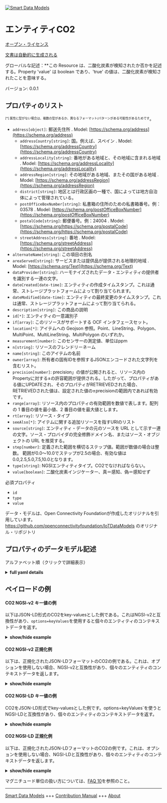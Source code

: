 <!-- 10-Header -->  
[![Smart Data Models](https://smartdatamodels.org/wp-content/uploads/2022/01/SmartDataModels_logo.png "Logo")](https://smartdatamodels.org)  
エンティティCO2  
=========<!-- /10-Header -->  
<!-- 15-License -->  
[オープン・ライセンス](https://github.com/smart-data-models//dataModel.OCF/blob/master/CO2/LICENSE.md)  
[文書は自動的に生成される](https://docs.google.com/presentation/d/e/2PACX-1vTs-Ng5dIAwkg91oTTUdt8ua7woBXhPnwavZ0FxgR8BsAI_Ek3C5q97Nd94HS8KhP-r_quD4H0fgyt3/pub?start=false&loop=false&delayms=3000#slide=id.gb715ace035_0_60)  
<!-- /15-License -->  
<!-- 20-Description -->  
グローバルな記述：**この Resource は、二酸化炭素が検知されたか否かを記述する。Property 'value' は boolean であり、'true' の値は、二酸化炭素が検知されたことを意味する。  
バージョン: 0.0.1  
<!-- /20-Description -->  
<!-- 30-PropertiesList -->  

## プロパティのリスト  

<sup><sub>[*] 属性に型がない場合は、複数の型があるか、異なるフォーマット/パターンがある可能性があるためです</sub></sup>。  
- `address[object]`: 郵送先住所  . Model: [https://schema.org/address](https://schema.org/address)	- `addressCountry[string]`: 国。例えば、スペイン  . Model: [https://schema.org/addressCountry](https://schema.org/addressCountry)  
	- `addressLocality[string]`: 番地がある地域と、その地域に含まれる地域  . Model: [https://schema.org/addressLocality](https://schema.org/addressLocality)  
	- `addressRegion[string]`: その地域がある地域、またその国がある地域  . Model: [https://schema.org/addressRegion](https://schema.org/addressRegion)  
	- `district[string]`: 地区とは行政区画の一種で、国によっては地方自治体によって管理されている。    
	- `postOfficeBoxNumber[string]`: 私書箱の住所のための私書箱番号。例：03578  . Model: [https://schema.org/postOfficeBoxNumber](https://schema.org/postOfficeBoxNumber)  
	- `postalCode[string]`: 郵便番号。例：24004  . Model: [https://schema.org/https://schema.org/postalCode](https://schema.org/https://schema.org/postalCode)  
	- `streetAddress[string]`: 番地  . Model: [https://schema.org/streetAddress](https://schema.org/streetAddress)  
- `alternateName[string]`: この項目の別名  - `areaServed[string]`: サービスまたは提供品が提供される地理的地域  . Model: [https://schema.org/Text](https://schema.org/Text)- `dataProvider[string]`: ハーモナイズされたデータ・エンティティの提供者を識別する一連の文字。  - `dateCreated[date-time]`: エンティティの作成タイムスタンプ。これは通常、ストレージプラットフォームによって割り当てられます。  - `dateModified[date-time]`: エンティティの最終変更のタイムスタンプ。これは通常、ストレージプラットフォームによって割り当てられる。  - `description[string]`: この商品の説明  - `id[*]`: エンティティの一意識別子  - `if[array]`: このリソースがサポートする OCF インタフェースセット。  - `location[*]`: アイテムへの Geojson 参照。Point、LineString、Polygon、MultiPoint、MultiLineString、MultiPolygon のいずれか。  - `measurement[number]`: このセンサーの測定値、単位はppm  - `n[string]`: リソースのフレンドリーネーム  - `name[string]`: このアイテムの名前  - `owner[array]`: 所有者の固有IDを参照するJSONエンコードされた文字列を含むリスト。  - `precision[number]`: precision」の値が公開されると、リソース内のPropertyに対する±の許容範囲が提供される。したがって、プロパティがある値にUPDATEされ、そのプロパティがRETRIEVEDされた場合、RETRIEVEDされた値は、設定された値の±precisionの範囲内であれば有効です。  - `range[array]`: リソース内のプロパティの有効範囲を数値で表します。配列の 1 番目の値を最小値、2 番目の値を最大値とします。  - `rt[array]`: リソース・タイプ  - `seeAlso[*]`: アイテムに関する追加リソースを指すURIのリスト  - `source[string]`: エンティティ・データの元のソースを URL として示す一連の文字。ソース・プロバイダの完全修飾ドメイン名、またはソース・オブジェクトの URL を推奨する。  - `step[number]`: 定義された範囲を横切るステップ値。範囲が数値の場合は整数。  範囲が0.0～10.0でステップが2.5の場合、有効な値は0.0,2.5,5.0,7.5,10.0となります。  - `type[string]`: NGSIエンティティタイプ。CO2でなければならない。  - `value[boolean]`: 二酸化炭素インジケーター、真＝感知、偽＝感知せず  <!-- /30-PropertiesList -->  
<!-- 35-RequiredProperties -->  
必須プロパティ  
- `id`  - `type`  - `value`  <!-- /35-RequiredProperties -->  
<!-- 40-RequiredProperties -->  
データ・モデルは、Open Connectivity Foundationが作成したオリジナルを引用しています。https://github.com/openconnectivityfoundation/IoTDataModels のオリジナル・リポジトリ  
<!-- /40-RequiredProperties -->  
<!-- 50-DataModelHeader -->  
## プロパティのデータモデル記述  
アルファベット順（クリックで詳細表示）  
<!-- /50-DataModelHeader -->  
<!-- 60-ModelYaml -->  
<details><summary><strong>full yaml details</strong></summary>    
```yaml  
CO2:    
  description: This Resource describes whether carbon dioxide has been sensed or not.The Property 'value' is a boolean.A value of 'true' means that carbon dioxide has been detected.A value of 'false' means that carbon dioxide has not been detected.    
  properties:    
    address:    
      description: The mailing address    
      properties:    
        addressCountry:    
          description: 'The country. For example, Spain'    
          type: string    
          x-ngsi:    
            model: https://schema.org/addressCountry    
            type: Property    
        addressLocality:    
          description: 'The locality in which the street address is, and which is in the region'    
          type: string    
          x-ngsi:    
            model: https://schema.org/addressLocality    
            type: Property    
        addressRegion:    
          description: 'The region in which the locality is, and which is in the country'    
          type: string    
          x-ngsi:    
            model: https://schema.org/addressRegion    
            type: Property    
        district:    
          description: 'A district is a type of administrative division that, in some countries, is managed by the local government'    
          type: string    
          x-ngsi:    
            type: Property    
        postOfficeBoxNumber:    
          description: 'The post office box number for PO box addresses. For example, 03578'    
          type: string    
          x-ngsi:    
            model: https://schema.org/postOfficeBoxNumber    
            type: Property    
        postalCode:    
          description: 'The postal code. For example, 24004'    
          type: string    
          x-ngsi:    
            model: https://schema.org/https://schema.org/postalCode    
            type: Property    
        streetAddress:    
          description: The street address    
          type: string    
          x-ngsi:    
            model: https://schema.org/streetAddress    
            type: Property    
        streetNr:    
          description: Number identifying a specific property on a public street    
          type: string    
          x-ngsi:    
            type: Property    
      type: object    
      x-ngsi:    
        model: https://schema.org/address    
        type: Property    
    alternateName:    
      description: An alternative name for this item    
      type: string    
      x-ngsi:    
        type: Property    
    areaServed:    
      description: The geographic area where a service or offered item is provided    
      type: string    
      x-ngsi:    
        model: https://schema.org/Text    
        type: Property    
    dataProvider:    
      description: A sequence of characters identifying the provider of the harmonised data entity    
      type: string    
      x-ngsi:    
        type: Property    
    dateCreated:    
      description: Entity creation timestamp. This will usually be allocated by the storage platform    
      format: date-time    
      type: string    
      x-ngsi:    
        type: Property    
    dateModified:    
      description: Timestamp of the last modification of the entity. This will usually be allocated by the storage platform    
      format: date-time    
      type: string    
      x-ngsi:    
        type: Property    
    description:    
      description: A description of this item    
      type: string    
      x-ngsi:    
        type: Property    
    id:    
      anyOf:    
        - description: Identifier format of any NGSI entity    
          maxLength: 256    
          minLength: 1    
          pattern: ^[\w\-\.\{\}\$\+\*\[\]`|~^@!,:\\]+$    
          type: string    
          x-ngsi:    
            type: Property    
        - description: Identifier format of any NGSI entity    
          format: uri    
          type: string    
          x-ngsi:    
            type: Property    
      description: Unique identifier of the entity    
      x-ngsi:    
        type: Property    
    if:    
      description: The OCF Interface set supported by this Resource    
      items:    
        enum:    
          - oic.if.baseline    
          - oic.if.s    
        maxLength: 64    
        type: string    
      minItems: 2    
      readOnly: true    
      type: array    
      uniqueItems: true    
      x-ngsi:    
        type: Property    
    location:    
      description: 'Geojson reference to the item. It can be Point, LineString, Polygon, MultiPoint, MultiLineString or MultiPolygon'    
      oneOf:    
        - description: Geojson reference to the item. Point    
          properties:    
            bbox:    
              items:    
                type: number    
              minItems: 4    
              type: array    
            coordinates:    
              items:    
                type: number    
              minItems: 2    
              type: array    
            type:    
              enum:    
                - Point    
              type: string    
          required:    
            - type    
            - coordinates    
          title: GeoJSON Point    
          type: object    
          x-ngsi:    
            type: GeoProperty    
        - description: Geojson reference to the item. LineString    
          properties:    
            bbox:    
              items:    
                type: number    
              minItems: 4    
              type: array    
            coordinates:    
              items:    
                items:    
                  type: number    
                minItems: 2    
                type: array    
              minItems: 2    
              type: array    
            type:    
              enum:    
                - LineString    
              type: string    
          required:    
            - type    
            - coordinates    
          title: GeoJSON LineString    
          type: object    
          x-ngsi:    
            type: GeoProperty    
        - description: Geojson reference to the item. Polygon    
          properties:    
            bbox:    
              items:    
                type: number    
              minItems: 4    
              type: array    
            coordinates:    
              items:    
                items:    
                  items:    
                    type: number    
                  minItems: 2    
                  type: array    
                minItems: 4    
                type: array    
              type: array    
            type:    
              enum:    
                - Polygon    
              type: string    
          required:    
            - type    
            - coordinates    
          title: GeoJSON Polygon    
          type: object    
          x-ngsi:    
            type: GeoProperty    
        - description: Geojson reference to the item. MultiPoint    
          properties:    
            bbox:    
              items:    
                type: number    
              minItems: 4    
              type: array    
            coordinates:    
              items:    
                items:    
                  type: number    
                minItems: 2    
                type: array    
              type: array    
            type:    
              enum:    
                - MultiPoint    
              type: string    
          required:    
            - type    
            - coordinates    
          title: GeoJSON MultiPoint    
          type: object    
          x-ngsi:    
            type: GeoProperty    
        - description: Geojson reference to the item. MultiLineString    
          properties:    
            bbox:    
              items:    
                type: number    
              minItems: 4    
              type: array    
            coordinates:    
              items:    
                items:    
                  items:    
                    type: number    
                  minItems: 2    
                  type: array    
                minItems: 2    
                type: array    
              type: array    
            type:    
              enum:    
                - MultiLineString    
              type: string    
          required:    
            - type    
            - coordinates    
          title: GeoJSON MultiLineString    
          type: object    
          x-ngsi:    
            type: GeoProperty    
        - description: Geojson reference to the item. MultiLineString    
          properties:    
            bbox:    
              items:    
                type: number    
              minItems: 4    
              type: array    
            coordinates:    
              items:    
                items:    
                  items:    
                    items:    
                      type: number    
                    minItems: 2    
                    type: array    
                  minItems: 4    
                  type: array    
                type: array    
              type: array    
            type:    
              enum:    
                - MultiPolygon    
              type: string    
          required:    
            - type    
            - coordinates    
          title: GeoJSON MultiPolygon    
          type: object    
          x-ngsi:    
            type: GeoProperty    
      x-ngsi:    
        type: GeoProperty    
    measurement:    
      description: 'Measured value for this sensor, units are in ppm'    
      readOnly: true    
      type: number    
      x-ngsi:    
        type: Property    
    n:    
      description: Friendly name of the Resource    
      maxLength: 64    
      readOnly: true    
      type: string    
      x-ngsi:    
        type: Property    
    name:    
      description: The name of this item    
      type: string    
      x-ngsi:    
        type: Property    
    owner:    
      description: A List containing a JSON encoded sequence of characters referencing the unique Ids of the owner(s)    
      items:    
        anyOf:    
          - description: Identifier format of any NGSI entity    
            maxLength: 256    
            minLength: 1    
            pattern: ^[\w\-\.\{\}\$\+\*\[\]`|~^@!,:\\]+$    
            type: string    
            x-ngsi:    
              type: Property    
          - description: Identifier format of any NGSI entity    
            format: uri    
            type: string    
            x-ngsi:    
              type: Property    
        description: Unique identifier of the entity    
        x-ngsi:    
          type: Property    
      type: array    
      x-ngsi:    
        type: Property    
    precision:    
      description: 'When exposed the value in ''precision'' provides a +/- tolerance against the Properties in the Resource. Thus if a Property is UPDATED to a value and that Property then RETRIEVED, the RETRIEVED value is valid if in the range of the set value +/- precision'    
      readOnly: true    
      type: number    
      x-ngsi:    
        type: Property    
    range:    
      description: 'The valid range for the Property in the Resource as a number. The first value in the array is the minimum value, the second value in the array is the maximum value'    
      items:    
        type: number    
      maxItems: 2    
      minItems: 2    
      readOnly: true    
      type: array    
      x-ngsi:    
        type: Property    
    rt:    
      description: The Resource Type    
      items:    
        enum:    
          - oic.r.sensor.carbondioxide    
        maxLength: 64    
        type: string    
      minItems: 1    
      readOnly: true    
      type: array    
      uniqueItems: true    
      x-ngsi:    
        type: Property    
    seeAlso:    
      description: list of uri pointing to additional resources about the item    
      oneOf:    
        - items:    
            format: uri    
            type: string    
          minItems: 1    
          type: array    
        - format: uri    
          type: string    
      x-ngsi:    
        type: Property    
    source:    
      description: 'A sequence of characters giving the original source of the entity data as a URL. Recommended to be the fully qualified domain name of the source provider, or the URL to the source object'    
      type: string    
      x-ngsi:    
        type: Property    
    step:    
      description: 'Step value across the defined range an integer when the range is a number.  This is the increment for valid values across the range; so if range is 0.0..10.0 and step is 2.5 then valid values are 0.0,2.5,5.0,7.5,10.0'    
      readOnly: true    
      type: number    
      x-ngsi:    
        type: Property    
    type:    
      description: NGSI entity type. It has to be CO2    
      enum:    
        - CO2    
      type: string    
      x-ngsi:    
        type: Property    
    value:    
      description: 'The carbon dioxide indicator, true = sensed, false = not sensed'    
      readOnly: true    
      type: boolean    
      x-ngsi:    
        type: Property    
  required:    
    - value    
    - id    
    - type    
  type: object    
  x-derived-from: https://raw.githubusercontent.com/openconnectivityfoundation/IoTDataModels/master/CarbonDioxideResURI.swagger.json    
  x-disclaimer: 'Redistribution and use in source and binary forms, with or without modification, are permitted  provided that the license conditions are met. Copyleft (c) 2022 Contributors to Smart Data Models Program'    
  x-license-url: https://github.com/smart-data-models/dataModel.OCF/blob/master/CO2/LICENSE.md    
  x-model-schema: https://smart-data-models.github.io/dataModel.OCF/CO2/schema.json    
  x-model-tags: OCF    
  x-version: 0.0.1    
```  
</details>    
<!-- /60-ModelYaml -->  
<!-- 70-MiddleNotes -->  
<!-- /70-MiddleNotes -->  
<!-- 80-Examples -->  
## ペイロードの例  
#### CO2 NGSI-v2 キー値の例  
以下はJSON-LD形式のCO2をkey-valuesとした例である。これはNGSI-v2と互換性があり、`options=keyValues`を使用すると個々のエンティティのコンテキストデータを返す。  
<details><summary><strong>show/hide example</strong></summary>    
```json  
{  
  "id": "urn:ngsi-ld:CO2:id:CCNH:15843409",  
  "dateCreated": "1986-12-14T04:30:52Z",  
  "dateModified": "2015-09-11T00:07:26Z",  
  "source": "Prove action boy today city do. Spend effort watch first.",  
  "name": "Meeting could respond individual bed receive four. Key worker suggest learn Congress.",  
  "alternateName": "Collection small find per word cup explain check. Body list they American newspaper purpose although.",  
  "description": "Theory consider teach north news different. Deal partner money.",  
  "dataProvider": "Because officer quite walk next reveal recognize. Place break fight take.",  
  "owner": [  
    "urn:ngsi-ld:CO2:items:UXPG:87304304",  
    "urn:ngsi-ld:CO2:items:USYI:41576659"  
  ],  
  "seeAlso": [  
    "urn:ngsi-ld:CO2:items:CMQE:26360445",  
    "urn:ngsi-ld:CO2:items:SUUK:32060695"  
  ],  
  "location": {  
    "type": "Point",  
    "coordinates": [  
      -38.7693965,  
      35.719856  
    ]  
  },  
  "address": {  
    "streetAddress": "Me force entire money finish ten sure property. Tax good probably shake discuss political general glass.",  
    "addressLocality": "Ground everything join fish apply. Yet small easy door. Somebody bill benefit individual happy relationship. Tax all source evening particular charge.",  
    "addressRegion": "Hold cut attention community wish form. Board call simple operation notice range industry. Outside institution deep nor.",  
    "addressCountry": "Night state issue although however system development. Much great authority claim no church black agency.",  
    "postalCode": "Wrong move make job themselves still federal pull. Relationship everyone family. Audience trial article book soldier.",  
    "postOfficeBoxNumber": "Fall light black several Mrs Congress knowledge hear. Door big population."  
  },  
  "areaServed": "Cause easy sister themselves protect type field.",  
  "rt": [  
    "oic.r.sensor.carbondioxide",  
    "oic.r.sensor.carbondioxide"  
  ],  
  "value": {  
    "type": "Property",  
    "value": true  
  },  
  "measurement": {  
    "type": "Property",  
    "value": 80.6  
  },  
  "precision": {  
    "type": "Property",  
    "value": 106.0  
  },  
  "n": "Itself now ball so. Quality upon outside risk likely stock budget.",  
  "range": [  
    335.3,  
    963.5  
  ],  
  "step": {  
    "type": "Property",  
    "value": 383.7  
  },  
  "if": [  
    "oic.if.s",  
    "oic.if.s"  
  ],  
  "type": "CO2"  
}  
```  
</details>  
#### CO2 NGSI-v2 正規化例  
以下は、正規化されたJSON-LDフォーマットのCO2の例である。これは、オプションを使用しない場合、NGSI-v2と互換性があり、個々のエンティティのコンテキストデータを返します。  
<details><summary><strong>show/hide example</strong></summary>    
```json  
{  
  "id": {  
    "type": "string",  
    "value": "urn:ngsi-ld:CO2:id:CCNH:15843409"  
  },  
  "dateCreated": {  
    "format": "date-time",  
    "type": "string",  
    "value": "1986-12-14T04:30:52Z"  
  },  
  "dateModified": {  
    "format": "date-time",  
    "type": "string",  
    "value": "2015-09-11T00:07:26Z"  
  },  
  "source": {  
    "type": "string",  
    "value": "Prove action boy today city do. Spend effort watch first."  
  },  
  "name": {  
    "type": "string",  
    "value": "Meeting could respond individual bed receive four. Key worker suggest learn Congress."  
  },  
  "alternateName": {  
    "type": "string",  
    "value": "Collection small find per word cup explain check. Body list they American newspaper purpose although."  
  },  
  "description": {  
    "type": "string",  
    "value": "Theory consider teach north news different. Deal partner money."  
  },  
  "dataProvider": {  
    "type": "string",  
    "value": "Because officer quite walk next reveal recognize. Place break fight take."  
  },  
  "owner": {  
    "type": "array",  
    "value": [  
      "urn:ngsi-ld:CO2:items:UXPG:87304304",  
      "urn:ngsi-ld:CO2:items:USYI:41576659"  
    ]  
  },  
  "seeAlso": {  
    "type": "array",  
    "value": [  
      "urn:ngsi-ld:CO2:items:CMQE:26360445",  
      "urn:ngsi-ld:CO2:items:SUUK:32060695"  
    ]  
  },  
  "location": {  
    "type": "object",  
    "value": {  
      "type": "Point",  
      "coordinates": [  
        -38.7693965,  
        35.719856  
      ]  
    }  
  },  
  "address": {  
    "type": "object",  
    "value": {  
      "streetAddress": "Me force entire money finish ten sure property. Tax good probably shake discuss political general glass.",  
      "addressLocality": "Ground everything join fish apply. Yet small easy door. Somebody bill benefit individual happy relationship. Tax all source evening particular charge.",  
      "addressRegion": "Hold cut attention community wish form. Board call simple operation notice range industry. Outside institution deep nor.",  
      "addressCountry": "Night state issue although however system development. Much great authority claim no church black agency.",  
      "postalCode": "Wrong move make job themselves still federal pull. Relationship everyone family. Audience trial article book soldier.",  
      "postOfficeBoxNumber": "Fall light black several Mrs Congress knowledge hear. Door big population."  
    }  
  },  
  "areaServed": {  
    "type": "string",  
    "value": "Cause easy sister themselves protect type field."  
  },  
  "rt": {  
    "type": "array",  
    "value": [  
      "oic.r.sensor.carbondioxide",  
      "oic.r.sensor.carbondioxide"  
    ]  
  },  
  "value": {  
    "type": "object",  
    "value": {  
      "type": "Property",  
      "value": true  
    }  
  },  
  "measurement": {  
    "type": "object",  
    "value": {  
      "type": "Property",  
      "value": 80.6  
    }  
  },  
  "precision": {  
    "type": "object",  
    "value": {  
      "type": "Property",  
      "value": 106.0  
    }  
  },  
  "n": {  
    "type": "string",  
    "value": "Itself now ball so. Quality upon outside risk likely stock budget."  
  },  
  "range": {  
    "type": "array",  
    "value": [  
      335.3,  
      963.5  
    ]  
  },  
  "step": {  
    "type": "object",  
    "value": {  
      "type": "Property",  
      "value": 383.7  
    }  
  },  
  "if": {  
    "type": "array",  
    "value": [  
      "oic.if.s",  
      "oic.if.s"  
    ]  
  },  
  "type": {  
    "type": "string",  
    "value": "CO2"  
  }  
}  
```  
</details>  
#### CO2 NGSI-LD キー値の例  
CO2をJSON-LD形式でkey-valuesとした例です。options=keyValues`を使うとNGSI-LDと互換性があり、個々のエンティティのコンテキストデータを返す。  
<details><summary><strong>show/hide example</strong></summary>    
```json  
{  
    "id": "urn:ngsi-ld:CO2:id:CCNH:15843409",  
    "dateCreated": "1986-12-14T04:30:52Z",  
    "dateModified": "2015-09-11T00:07:26Z",  
    "source": "Prove action boy today city do. Spend effort watch first.",  
    "name": "Meeting could respond individual bed receive four. Key worker suggest learn Congress.",  
    "alternateName": "Collection small find per word cup explain check. Body list they American newspaper purpose although.",  
    "description": "Theory consider teach north news different. Deal partner money.",  
    "dataProvider": "Because officer quite walk next reveal recognize. Place break fight take.",  
    "owner": [  
        "urn:ngsi-ld:CO2:items:UXPG:87304304",  
        "urn:ngsi-ld:CO2:items:USYI:41576659"  
    ],  
    "seeAlso": [  
        "urn:ngsi-ld:CO2:items:CMQE:26360445",  
        "urn:ngsi-ld:CO2:items:SUUK:32060695"  
    ],  
    "location": {  
        "type": "Point",  
        "coordinates": [  
            -38.7693965,  
            35.719856  
        ]  
    },  
    "address": {  
        "streetAddress": "Me force entire money finish ten sure property. Tax good probably shake discuss political general glass.",  
        "addressLocality": "Ground everything join fish apply. Yet small easy door. Somebody bill benefit individual happy relationship. Tax all source evening particular charge.",  
        "addressRegion": "Hold cut attention community wish form. Board call simple operation notice range industry. Outside institution deep nor.",  
        "addressCountry": "Night state issue although however system development. Much great authority claim no church black agency.",  
        "postalCode": "Wrong move make job themselves still federal pull. Relationship everyone family. Audience trial article book soldier.",  
        "postOfficeBoxNumber": "Fall light black several Mrs Congress knowledge hear. Door big population."  
    },  
    "areaServed": "Cause easy sister themselves protect type field.",  
    "rt": [  
        "oic.r.sensor.carbondioxide",  
        "oic.r.sensor.carbondioxide"  
    ],  
    "value": {  
        "type": "Property",  
        "value": true  
    },  
    "measurement": {  
        "type": "Property",  
        "value": 80.6  
    },  
    "precision": {  
        "type": "Property",  
        "value": 106.0  
    },  
    "n": "Itself now ball so. Quality upon outside risk likely stock budget.",  
    "range": [  
        335.3,  
        963.5  
    ],  
    "step": {  
        "type": "Property",  
        "value": 383.7  
    },  
    "if": [  
        "oic.if.s",  
        "oic.if.s"  
    ],  
    "type": "CO2",  
    "@context": [  
        "https://smartdatamodels.org/context.jsonld",  
        "https://raw.githubusercontent.com/smart-data-models/dataModel.OCF/master/context.jsonld"  
    ]  
}  
```  
</details>  
#### CO2 NGSI-LD 正規化例  
以下は、正規化されたJSON-LDフォーマットのCO2の例です。これは、オプションを使用しない場合、NGSI-LDと互換性があり、個々のエンティティのコンテキストデータを返します。  
<details><summary><strong>show/hide example</strong></summary>    
```json  
{  
    "id": "urn:ngsi-ld:CO2:id:SVES:89502461",  
    "dateCreated": {  
        "type": "Property",  
        "value": {  
            "@type": "DateTime",  
            "@value": "1980-11-02T05:43:09Z"  
        }  
    },  
    "dateModified": {  
        "type": "Property",  
        "value": {  
            "@type": "DateTime",  
            "@value": "1987-05-22T08:24:10Z"  
        }  
    },  
    "source": {  
        "type": "Property",  
        "value": "Receive wife price issue laugh campaign. Spend detail case practice as. Generation in describe body friend ground style."  
    },  
    "name": {  
        "type": "Property",  
        "value": "Allow set least expect we person. Interview what change class specific. Energy put into military identify."  
    },  
    "alternateName": {  
        "type": "Property",  
        "value": "Deep view report which budget. Friend top because purpose word nature box. Nature south campaign treatment week wrong."  
    },  
    "description": {  
        "type": "Property",  
        "value": "Picture generation use star among. Either send future scene military."  
    },  
    "dataProvider": {  
        "type": "Property",  
        "value": "Born say already sense song author cut. Task place discuss score."  
    },  
    "owner": {  
        "type": "Property",  
        "value": [  
            "urn:ngsi-ld:CO2:items:JOUW:60859756",  
            "urn:ngsi-ld:CO2:items:DGAF:22248342"  
        ]  
    },  
    "seeAlso": {  
        "type": "Property",  
        "value": [  
            "urn:ngsi-ld:CO2:items:ETQR:90005195"  
        ]  
    },  
    "location": {  
        "type": "Property",  
        "value": {  
            "type": "Point",  
            "coordinates": [  
                27.2603735,  
                -163.603735  
            ]  
        }  
    },  
    "address": {  
        "type": "Property",  
        "value": {  
            "streetAddress": "Water fish floor end every lose. Indicate trouble authority pick room million catch. Kid for receive well.",  
            "addressLocality": "Fall to thing second whom. First them already two until.",  
            "addressRegion": "High thus national call staff concern. Value range order artist. Because culture your will thus.",  
            "addressCountry": "Place word thank book culture. Though project building guy action open doctor. Whole population new music chance manage.",  
            "postalCode": "Third according teach stock true pull significant over. Suggest wife foot mouth mother since support.",  
            "postOfficeBoxNumber": "Somebody left car growth."  
        }  
    },  
    "areaServed": {  
        "type": "Property",  
        "value": "Soon discover leg fight each shoulder eight set. Majority Republican play show standard well."  
    },  
    "rt": {  
        "type": "Property",  
        "value": [  
            "oic.r.sensor.carbondioxide"  
        ]  
    },  
    "value": {  
        "type": "Property",  
        "value": false  
    },  
    "measurement": {  
        "type": "Property",  
        "value": 874.2  
    },  
    "precision": {  
        "type": "Property",  
        "value": 765.9  
    },  
    "n": {  
        "type": "Property",  
        "value": "Hit his kid."  
    },  
    "range": {  
        "type": "Property",  
        "value": [  
            316.3,  
            505.4  
        ]  
    },  
    "step": {  
        "type": "Property",  
        "value": 641.7  
    },  
    "if": {  
        "type": "Property",  
        "value": [  
            "oic.if.s",  
            "oic.if.s"  
        ]  
    },  
    "type": "CO2",  
    "@context": [  
        "https://smartdatamodels.org/context.jsonld",  
        "https://raw.githubusercontent.com/smart-data-models/dataModel.OCF/master/context.jsonld"  
    ]  
}  
```  
</details><!-- /80-Examples -->  
<!-- 90-FooterNotes -->  
<!-- /90-FooterNotes -->  
<!-- 95-Units -->  
マグニチュード単位の扱い方については、[FAQ 10](https://smartdatamodels.org/index.php/faqs/)を参照のこと。  
<!-- /95-Units -->  
<!-- 97-LastFooter -->  
---  
[Smart Data Models](https://smartdatamodels.org) +++ [Contribution Manual](https://bit.ly/contribution_manual) +++ [About](https://bit.ly/Introduction_SDM)<!-- /97-LastFooter -->  
